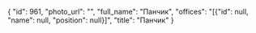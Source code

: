 {
    "id": 961,
    "photo_url": "",
    "full_name": "Панчик",
    "offices": "[{\"id\": null, \"name\": null, \"position\": null}]",
    "title": "Панчик"
}